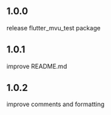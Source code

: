 ## 1.0.0
release flutter_mvu_test package

## 1.0.1
improve README.md

## 1.0.2
improve comments and formatting